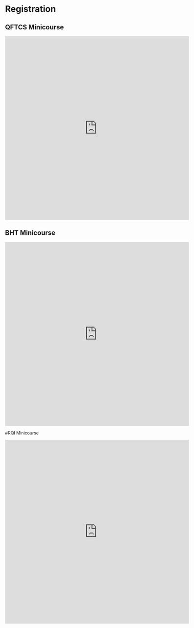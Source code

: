 # Registration

## QFTCS Minicourse

<iframe src="https://docs.google.com/forms/d/e/1FAIpQLSexF0QhHhESfh4TtaJkFvBl5g6ljlcTwf3ZK8pujne1p-hKkw/viewform?embedded=true" width="600" height="600" frameborder="0" marginheight="0" marginwidth="0">Loading…</iframe>

## BHT Minicourse

<iframe src="https://docs.google.com/forms/d/e/1FAIpQLSfYsuvthspKAtSPzVs0-R30YylEwX4A79u3UOnfuKrAJIpTLA/viewform?embedded=true" width="600" height="600" frameborder="0" marginheight="0" marginwidth="0">Loading…</iframe>

#RQI Minicourse

<iframe src="https://docs.google.com/forms/d/e/1FAIpQLSfwbEtXuoaTKMvgTs9mJWp6yVmu5WFa9fuLGXJ28CJKZ2nc9Q/viewform" width="600" height="600" frameborder="0" marginheight="0" marginwidth="0">Loading…</iframe>
